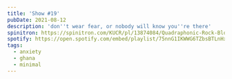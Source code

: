 ```yaml
---
title: 'Show #19'
pubDate: 2021-08-12
description: 'don''t wear fear, or nobody will know you''re there'
spinitron: https://spinitron.com/KUCR/pl/13874084/Quadraphonic-Rock-Block
spotify: https://open.spotify.com/embed/playlist/75nnG1IKWWG6TZbsBTLnHx
tags:
  - anxiety
  - ghana
  - minimal
---
```

